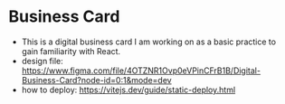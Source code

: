 # Business Card  

- This is a digital business card I am working on as a basic practice to gain familiarity with React.  
- design file: https://www.figma.com/file/4OTZNR1Ovp0eVPinCFrB1B/Digital-Business-Card?node-id=0:1&mode=dev
- how to deploy: https://vitejs.dev/guide/static-deploy.html


